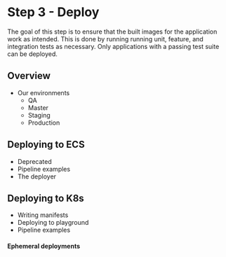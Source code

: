 # Step 3 - Deploy
The goal of this step is to ensure that the built images for the application work as intended. This is done by running running unit, feature, and integration tests as necessary. Only applications with a passing test suite can be deployed.

##  Overview
* Our environments
  * QA
  * Master
  * Staging
  * Production

## Deploying to ECS
* Deprecated
* Pipeline examples
* The deployer

## Deploying to K8s
* Writing manifests
* Deploying to playground
* Pipeline examples

#### Ephemeral deployments
